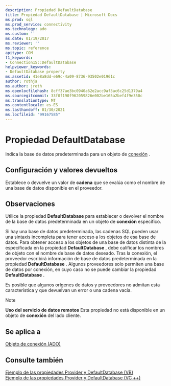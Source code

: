 ```yaml
---
description: Propiedad DefaultDatabase
title: Propiedad DefaultDatabase | Microsoft Docs
ms.prod: sql
ms.prod_service: connectivity
ms.technology: ado
ms.custom: ''
ms.date: 01/19/2017
ms.reviewer: ''
ms.topic: reference
apitype: COM
f1_keywords:
- Connection15::DefaultDatabase
helpviewer_keywords:
- DefaultDatabase property
ms.assetid: 41e8a8dd-e69c-4a09-8736-93502e01961c
author: rothja
ms.author: jroth
ms.openlocfilehash: 8cff37ae3bc0940a62e2acc9af3ac6c25d1379a4
ms.sourcegitcommit: 33f0f190f962059826e002be165a2bef4f9e350c
ms.translationtype: MT
ms.contentlocale: es-ES
ms.lasthandoff: 01/30/2021
ms.locfileid: "99167585"
---
```

# <a name="defaultdatabase-property"></a>Propiedad DefaultDatabase
Indica la base de datos predeterminada para un objeto de [conexión](../../../ado/reference/ado-api/connection-object-ado.md) .  
  
## <a name="settings-and-return-values"></a>Configuración y valores devueltos  
 Establece o devuelve un valor de **cadena** que se evalúa como el nombre de una base de datos disponible en el proveedor.  
  
## <a name="remarks"></a>Observaciones  
 Utilice la propiedad **DefaultDatabase** para establecer o devolver el nombre de la base de datos predeterminada en un objeto de **conexión** específico.  
  
 Si hay una base de datos predeterminada, las cadenas SQL pueden usar una sintaxis incompleta para tener acceso a los objetos de esa base de datos. Para obtener acceso a los objetos de una base de datos distinta de la especificada en la propiedad **DefaultDatabase** , debe calificar los nombres de objeto con el nombre de base de datos deseado. Tras la conexión, el proveedor escribirá información de base de datos predeterminada en la propiedad **DefaultDatabase** . Algunos proveedores solo permiten una base de datos por conexión, en cuyo caso no se puede cambiar la propiedad **DefaultDatabase** .  
  
 Es posible que algunos orígenes de datos y proveedores no admitan esta característica y que devuelvan un error o una cadena vacía.  
  
> [!NOTE]
>  **Uso del servicio de datos remotos** Esta propiedad no está disponible en un objeto de **conexión** del lado cliente.  
  
## <a name="applies-to"></a>Se aplica a  
 [Objeto de conexión (ADO)](../../../ado/reference/ado-api/connection-object-ado.md)  
  
## <a name="see-also"></a>Consulte también  
 [Ejemplo de las propiedades Provider y DefaultDatabase (VB)](../../../ado/reference/ado-api/provider-and-defaultdatabase-properties-example-vb.md)   
 [Ejemplo de las propiedades Provider y DefaultDatabase (VC ++)](../../../ado/reference/ado-api/provider-and-defaultdatabase-properties-example-vc.md)   
